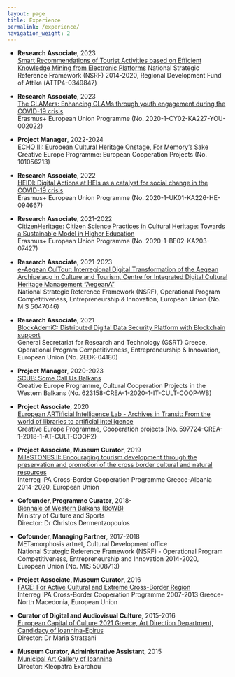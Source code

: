 ```yaml
---
layout: page
title: Experience
permalink: /experience/
navigation_weight: 2
---
```

+ **Research Associate**, 2023  
[Smart Recommendations of Tourist Activities based on Efficient Knowledge Mining from Electronic Platforms](https://www.elke.ntua.gr/research_project/%CE%B5%CE%BE%CF%85%CF%80%CE%BD%CE%B5%CF%83-%CF%83%CF%85%CF%83%CF%84%CE%B1%CF%83%CE%B5%CE%B9%CF%83-%CF%84%CE%BF%CF%85%CF%81%CE%B9%CF%83%CF%84%CE%B9%CE%BA%CF%89%CE%BD-%CE%B4%CF%81%CE%B1%CF%83%CE%B5/)
National Strategic Reference Framework (NSRF) 2014-2020, Regional Development Fund of Attika (ΑΤΤΡ4-0349847)  

+ **Research Associate**, 2023  
[The GLAMers: Enhancing GLAMs through youth engagement during the COVID-19 crisis](https://glamers.eu)  
Erasmus+ European Union Programme (No. 2020-1-CY02-KA227-YOU-002022)  

+ **Project Manager**, 2022-2024  
[ECHO III: European Cultural Heritage Onstage, For Memory’s Sake](https://echo-heritage.eu)  
Creative Europe Programme: European Cooperation Projects (No. 101056213)  

+ **Research Associate**, 2022  
[HEIDI: Digital Actions at HEIs as a catalyst for social change in the COVID-19 crisis](https://heidiproject.eu)  
Erasmus+ European Union Programme (No. 2020-1-UK01-KA226-HE-094667)  

+ **Research Associate**, 2021-2022  
[CitizenHeritage: Citizen Science Practices in Cultural Heritage: Towards a Sustainable Model in Higher Education](https://www.citizenheritage.eu)  
Erasmus+ European Union Programme (No. 2020-1-BE02-KA203-07427)

+ **Research Associate**, 2021-2023  
[e-Aegean CulTour: Interregional Digital Transformation of the Aegean Archipelago in Culture and Tourism, Centre for Integrated Digital Cultural Heritage Management “AegeanA”](http://ii.ct.aegean.gr/aegeana)  
National Strategic Reference Framework (NSRF), Operational Program Competitiveness, Entrepreneurship & Innovation, European Union (No. MIS 5047046)

+ **Research Associate**, 2021  
[BlockAdemiC: Distributed Digital Data Security Platform with Blockchain support](https://blockademic.iti.gr/en)  
General Secretariat for Research and Technology (GSRT) Greece, Operational Program Competitiveness, Entrepreneurship & Innovation, European Union (No. 2EDK-04180)
  
+ **Project Manager**, 2020-2023  
[SCUB: Some Call Us Balkans](https://somecallusbalkans.org)  
Creative Europe Programme, Cultural Cooperation Projects in the Western Balkans (No. 623158-CREA-1-2020-1-IT-CULT-COOP-WB)   

+ **Project Associate**, 2020  
[European ARTificial Intelligence Lab - Archives in Transit: From the world of libraries to artificial intelligence](https://ars.electronica.art/ailab/en)  
Creative Europe Programme, Cooperation projects (No. 597724-CREA-1-2018-1-AT-CULT-COOP2)  

+ **Project Associate, Museum Curator**, 2019  
[MileSTONES II: Encouraging tourism development through the preservation and promotion of the cross border cultural and natural resources](https://greece-albania.eu)  
Interreg IPA Cross-Border Cooperation Programme Greece-Albania 2014-2020, European Union  

+ **Cofounder, Programme Curator**, 2018-  
[Biennale of Western Balkans (BoWB)](https://bowb.org)  
Ministry of Culture and Sports  
Director: Dr Christos Dermentzopoulos   

+ **Cofounder, Managing Partner**, 2017-2018  
METamorphosis artnet, Cultural Development office  
National Strategic Reference Framework (NSRF) - Operational Program Competitiveness, Entrepreneurship and Innovation 2014-2020, European Union (No. MIS 5008713)

+ **Project Associate, Museum Curator**, 2016  
[FACE: For Active Cultural and Extreme Cross-Border Region](http://www.ipa-cbc-programme.eu)  
Interreg IPA Cross-Border Cooperation Programme 2007-2013 Greece-North Macedonia, European Union

+ **Curator of Digital and Audiovisual Culture**, 2015-2016  
[European Capital of Culture 2021 Greece, Art Direction Department, Candidacy of Ioannina-Epirus](https://ec.europa.eu/programmes/creative-europe/actions/capitals-culture_en)  
Director: Dr Maria Stratsani

+ **Museum Curator, Administrative Assistant**, 2015  
[Municipal Art Gallery of Ioannina](https://www.facebook.com/PinakothikiIoanninon)  
Director: Kleopatra Exarchou   



